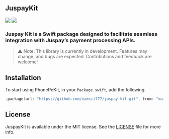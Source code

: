 ## JuspayKit

![](https://img.shields.io/badge/Swift-5.7-red.svg?style=svg)
![](https://img.shields.io/badge/SwiftNio-2-green.svg?style=svg)

### Juspay Kit is a Swift package designed to facilitate seamless integration with Juspay’s payment processing APIs. 

> ⚠️ Note: This library is currently in development. Features may change, and bugs are expected. Contributions and feedback are welcome!

## Installation

To start using PhonePeKit, in your `Package.swift`, add the following

```swift
.package(url: "https://github.com/vamsii777/juspay-kit.git", from: "main")
```

## License

JuspayKit is available under the MIT license. See the [LICENSE](LICENSE) file for more info.